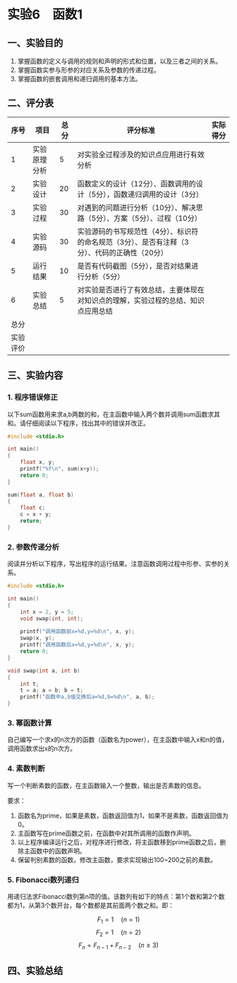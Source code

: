# 实验6　函数1

## 一、实验目的

1. 掌握函数的定义与调用的规则和声明的形式和位置，以及三者之间的关系。
2. 掌握函数实参与形参的对应关系及参数的传递过程。
3. 掌握函数的嵌套调用和递归调用的基本方法。

## 二、评分表

| 序号 | 项目 | 总分 | 评分标准 | 实际得分 |
|------|------|------|----------|-----------|
| 1 | 实验原理分析 | 5 | 对实验全过程涉及的知识点应用进行有效分析 | |
| 2 | 实验设计 | 20 | 函数定义的设计（12分）、函数调用的设计（5分），函数递归调用的设计（3分） | |
| 3 | 实验过程 | 30 | 对遇到的问题进行分析（10分）、解决思路（5分）、方案（5分）、过程（10分） | |
| 4 | 实验源码 | 30 | 实验源码的书写规范性（4分）、标识符的命名规范（3分）、是否有注释（3分）、代码的正确性（20分） | |
| 5 | 运行结果 | 10 | 是否有代码截图（5分），是否对结果进行分析（5分） | |
| 6 | 实验总结 | 5 | 对实验是否进行了有效总结，主要体现在对知识点的理解，实验过程的总结、知识点应用总结 | |
| 总分 | | | | |
| 实验评价 | | | | |

## 三、实验内容

### 1. 程序错误修正

以下sum函数用来求a,b两数的和，在主函数中输入两个数并调用sum函数求其和。请仔细阅读以下程序，找出其中的错误并改正。

```c
#include <stdio.h>

int main()
{
    float x, y;
    printf("%f\n", sum(x+y));
    return 0;
}

sum(float a, float b)
{
    float c;
    c = x + y;
    return;
}
```

### 2. 参数传递分析

阅读并分析以下程序，写出程序的运行结果。注意函数调用过程中形参、实参的关系。

```c
#include <stdio.h>

int main()
{
    int x = 2, y = 5;
    void swap(int, int);
    
    printf("调用函数前x=%d,y=%d\n", x, y);
    swap(x, y);
    printf("调用函数后x=%d,y=%d\n", x, y);
    return 0;
}

void swap(int a, int b)
{
    int t;
    t = a; a = b; b = t;
    printf("函数中a,b值交换后a=%d,b=%d\n", a, b);
}
```

### 3. 幂函数计算

自己编写一个求x的n次方的函数（函数名为power），在主函数中输入x和n的值，调用函数求出x的n次方。

### 4. 素数判断

写一个判断素数的函数，在主函数输入一个整数，输出是否素数的信息。

要求：
1. 函数名为prime，如果是素数，函数返回值为1，如果不是素数，函数返回值为0。
2. 主函数写在prime函数之前，在函数中对其所调用的函数作声明。
3. 以上程序编译运行之后，对程序进行修改，将主函数移到prime函数之后，删除主函数中的函数声明。
4. 保留判别素数的函数，修改主函数，要求实现输出100~200之前的素数。

### 5. Fibonacci数列递归

用递归法求Fibonacci数列第n项的值。该数列有如下的特点：第1个数和第2个数都为1，从第3个数开台，每个数都是其前面两个数之和。即：

$$F_1 = 1 \quad (n=1)$$
$$F_2 = 1 \quad (n=2)$$
$$F_n = F_{n-1} + F_{n-2} \quad (n \geq 3)$$

## 四、实验总结
